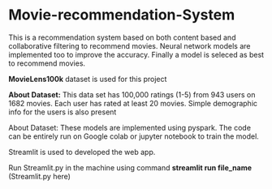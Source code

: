 # Movie-recommendation-System
This is a recommendation system based on both content based and collaborative filtering to recommend movies.
Neural network models are implemented too to improve the accuracy.
Finally a model is seleced as best to recommend movies.

**MovieLens100k** dataset is used for this project

**About Dataset:** This data set has 100,000 ratings (1-5) from 943 users on 1682 movies. 
Each user has rated at least 20 movies. 
Simple demographic info for the users is also present

About Dataset:
These models are implemented using pyspark.
The code can be entirely run on Google colab or jupyter notebook to train the model.

Streamlit is used to developed the web app.

Run Streamlit.py in the machine using command **streamlit run file_name** (Streamlit.py here)
